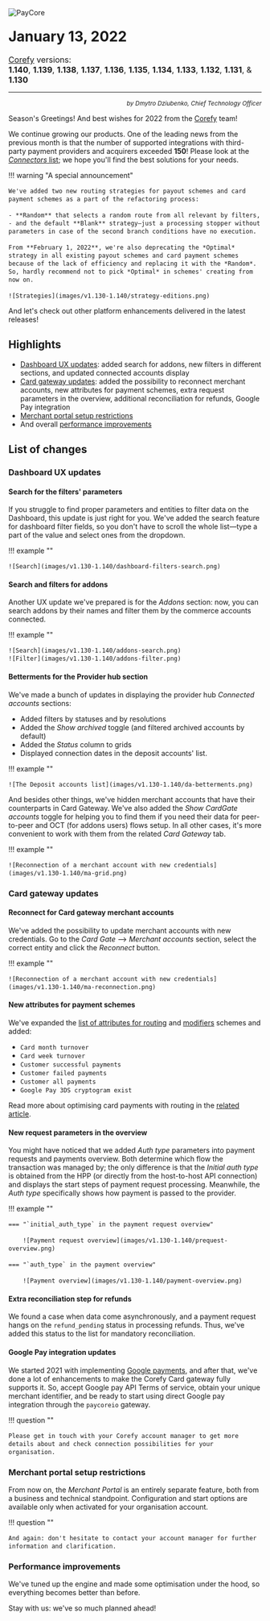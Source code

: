 <img src="/release-notes/images/corefy-planet.png" alt="PayCore" style="width: 375px; float: left; padding-right: 15px;">

# January 13, 2022

<span style="font-size: 115%">[Corefy](https://corefy.com/) versions:<br>
**1.140**, **1.139**, **1.138**, **1.137**, **1.136**, **1.135**, **1.134**, **1.133**, **1.132**, **1.131**, & **1.130** </span>
<hr>
<div style="text-align: right; font-size: 85%; font-style: italic;">by Dmytro Dziubenko, Chief Technology Officer</div>

Season's Greetings! And best wishes for 2022 from the [Corefy](https://corefy.com/) team!

We continue growing our products. One of the leading news from the previous month is that the number of supported integrations with third-party payment providers and acquirers exceeded **150**! Please look at the [*Connectors* list](/connectors/); we hope you'll find the best solutions for your needs.

!!! warning "A special announcement"

    We've added two new routing strategies for payout schemes and card payment schemes as a part of the refactoring process:
    
    - **Random** that selects a random route from all relevant by filters,
    - and the default **Blank** strategy—just a processing stopper without parameters in case of the second branch conditions have no execution.

    From **February 1, 2022**, we're also deprecating the *Optimal* strategy in all existing payout schemes and card payment schemes because of the lack of efficiency and replacing it with the *Random*. So, hardly recommend not to pick *Optimal* in schemes' creating from now on.

    ![Strategies](images/v1.130-1.140/strategy-editions.png)

And let's check out other platform enhancements delivered in the latest releases!

## Highlights

* [Dashboard UX updates](#dashboard-ux-updates): added search for addons, new filters in different sections, and updated connected accounts display
* [Card gateway updates](#card-gateway-updates): added the possibility to reconnect merchant accounts, new attributes for payment schemes, extra request parameters in the overview, additional reconciliation for refunds, Google Pay integration
* [Merchant portal setup restrictions](#merchant-portal-setup-restrictions)
* And overall [performance improvements](#performance-improvements)

## List of changes

### Dashboard UX updates

#### Search for the filters' parameters

If you struggle to find proper parameters and entities to filter data on the Dashboard, this update is just right for you. We've added the search feature for dashboard filter fields, so you don't have to scroll the whole list—type a part of the value and select ones from the dropdown.

!!! example ""

    ![Search](images/v1.130-1.140/dashboard-filters-search.png)

#### Search and filters for addons

Another UX update we've prepared is for the *Addons* section: now, you can search addons by their names and filter them by the commerce accounts connected.

!!! example ""

    ![Search](images/v1.130-1.140/addons-search.png)
    ![Filter](images/v1.130-1.140/addons-filter.png)

#### Betterments for the Provider hub section

We've made a bunch of updates in displaying the provider hub *Connected accounts* sections:

* Added filters by statuses and by resolutions
* Added the *Show archived* toggle (and filtered archived accounts by default)
* Added the *Status* column to grids
* Displayed connection dates in the deposit accounts' list.

!!! example ""

    ![The Deposit accounts list](images/v1.130-1.140/da-betterments.png)

And besides other things, we've hidden merchant accounts that have their counterparts in Card Gateway. We've also added the *Show CardGate accounts* toggle for helping you to find them if you need their data for peer-to-peer and OCT (for addons users) flows setup. In all other cases, it's more convenient to work with them from the related *Card Gateway* tab.

!!! example ""

    ![Reconnection of a merchant account with new credentials](images/v1.130-1.140/ma-grid.png)

### Card gateway updates

#### Reconnect for Card gateway merchant accounts

We've added the possibility to update merchant accounts with new credentials. Go to the *Card Gate* --> *Merchant accounts* section, select the correct entity and click the *Reconnect* button.

!!! example ""

    ![Reconnection of a merchant account with new credentials](images/v1.130-1.140/ma-reconnection.png)

#### New attributes for payment schemes

We've expanded the [list of attributes for routing](/products/payment-gateway/payment-routing-schemes//#card-payment-condition-context-attributes) and [modifiers](/products/payment-gateway/payment-routing-schemes/#modifier-condition-context-attributes) schemes and added:

* `Card month turnover`
* `Card week turnover`
* `Customer successful payments`
* `Customer failed payments`
* `Customer all payments`
* `Google Pay 3DS cryptogram exist`

Read more about optimising card payments with routing in the [related article](/products/payment-gateway/payment-routing-schemes/#card-gateways-routing-schemes).

#### New request parameters in the overview

You might have noticed that we added *Auth type* parameters into payment requests and payments overview. Both determine which flow the transaction was managed by; the only difference is that the *Initial auth type* is obtained from the HPP (or directly from the host-to-host API connection) and displays the start steps of payment request processing. Meanwhile, the *Auth type* specifically shows how payment is passed to the provider.

!!! example ""

    === "`initial_auth_type` in the payment request overview"

        ![Payment request overview](images/v1.130-1.140/prequest-overview.png)

    === "`auth_type` in the payment overview"

        ![Payment overview](images/v1.130-1.140/payment-overview.png)

#### Extra reconciliation step for refunds

We found a case when data come asynchronously, and a payment request hangs on the `refund_pending` status in processing refunds. Thus, we've added this status to the list for mandatory reconciliation.

#### Google Pay integration updates

We started 2021 with implementing [Google payments](/integration/payment-methods/google-pay/), and after that, we've done a lot of enhancements to make the Corefy Card gateway fully supports it. So, accept Google pay API Terms of service, obtain your unique merchant identifier, and be ready to start using direct Google pay integration through the `paycoreio` gateway.

!!! question ""

    Please get in touch with your Corefy account manager to get more details about and check connection possibilities for your organisation.

### Merchant portal setup restrictions

From now on, the *Merchant Portal* is an entirely separate feature, both from a business and technical standpoint. Configuration and start options are available only when activated for your organisation account.

!!! question ""

    And again: don't hesitate to contact your account manager for further information and clarification.

### Performance improvements

We've tuned up the engine and made some optimisation under the hood, so everything becomes better than before.

Stay with us: we've so much planned ahead!
